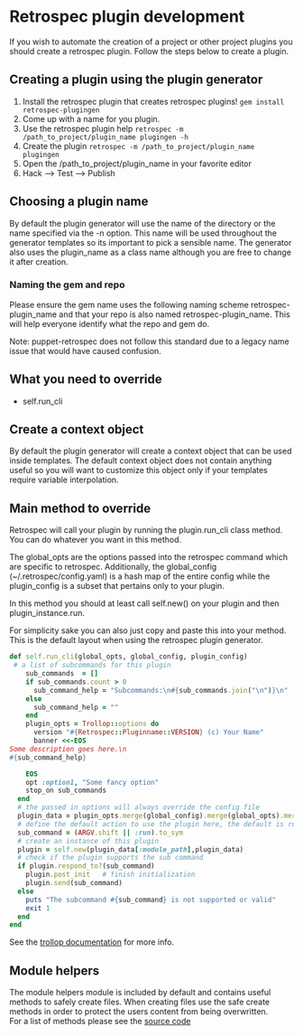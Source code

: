 # Retrospec plugin development

If you wish to automate the creation of a project or other project plugins you should
create a retrospec plugin. Follow the steps below to create a plugin.

## Creating a plugin using the plugin generator
1. Install the retrospec plugin that creates retrospec plugins!  `gem install retrospec-plugingen`
2. Come up with a name for you plugin.
3. Use the retrospec plugin help `retrospec -m /path_to_project/plugin_name plugingen -h`
4. Create the plugin `retrospec -m /path_to_project/plugin_name plugingen`
5. Open the /path_to_project/plugin_name in your favorite editor
6. Hack --> Test --> Publish

## Choosing a plugin name
By default the plugin generator will use the name of the directory or the name specified via the -n option.  This name
will be used throughout the generator templates so its important to pick a sensible name.  The generator also uses the plugin_name
as a class name although you are free to change it after creation. 

### Naming the gem and repo
Please ensure the gem name uses the following naming scheme retrospec-plugin_name and that your repo is also named retrospec-plugin_name.
This will help everyone identify what the repo and gem do. 

Note: puppet-retrospec does not follow this standard due to a legacy name issue that would have caused confusion.

## What you need to override
* self.run_cli

## Create a context object
By default the plugin generator will create a context object that can be used inside templates.  The default context object
does not contain anything useful so you will want to customize this object only if your templates require variable interpolation.

## Main method to override
Retrospec will call your plugin by running the plugin.run_cli class method.  You can do whatever you want in this method.

The global_opts are the options passed into the retrospec command which are specific to retrospec.  Additionally, the 
global_config  (~/.retrospec/config.yaml) is a hash map of the entire config while the plugin_config is a subset that pertains
only to your plugin.

In this method you should at least call self.new() on your plugin and then plugin_instance.run.  

For simplicity sake you can also just copy and paste this into your method.  This is the default layout when using 
the retrospec plugin generator.

```ruby
def self.run_cli(global_opts, global_config, plugin_config)
 # a list of subcommands for this plugin
    sub_commands  = []
    if sub_commands.count > 0
      sub_command_help = "Subcommands:\n#{sub_commands.join("\n")}\n"
    else
      sub_command_help = ""
    end
    plugin_opts = Trollop::options do
      version "#{Retrospec::Pluginname::VERSION} (c) Your Name"
      banner <<-EOS
Some description goes here.\n
#{sub_command_help}

    EOS
    opt :option1, "Some fancy option"
    stop_on sub_commands
  end
  # the passed in options will always override the config file
  plugin_data = plugin_opts.merge(global_config).merge(global_opts).merge(plugin_opts)
  # define the default action to use the plugin here, the default is run
  sub_command = (ARGV.shift || :run).to_sym
  # create an instance of this plugin
  plugin = self.new(plugin_data[:module_path],plugin_data)
  # check if the plugin supports the sub command
  if plugin.respond_to?(sub_command)
    plugin.post_init   # finish initialization
    plugin.send(sub_command)
  else
    puts "The subcommand #{sub_command} is not supported or valid"
    exit 1
  end
end
```

See the [trollop documentation](http://trollop.rubyforge.org) for more info.

## Module helpers
The module helpers module is included by default and contains useful methods to safely create files. When creating files
use the safe create methods in order to protect the users content from being overwritten.  
For a list of methods please see the [source code](https://github.com/nwops/retrospec/blob/master/lib/retrospec/plugins/v1/module_helpers.rb)


